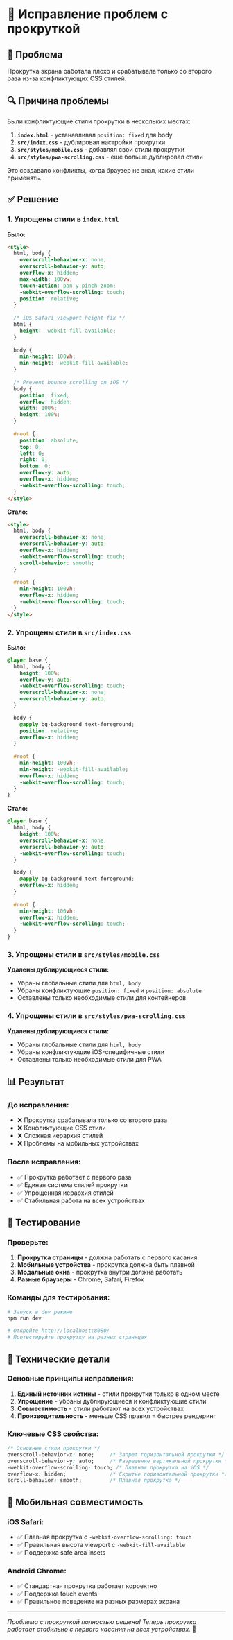 # 🔧 Исправление проблем с прокруткой

## 🐛 **Проблема**
Прокрутка экрана работала плохо и срабатывала только со второго раза из-за конфликтующих CSS стилей.

## 🔍 **Причина проблемы**
Были конфликтующие стили прокрутки в нескольких местах:

1. **`index.html`** - устанавливал `position: fixed` для body
2. **`src/index.css`** - дублировал настройки прокрутки
3. **`src/styles/mobile.css`** - добавлял свои стили прокрутки
4. **`src/styles/pwa-scrolling.css`** - еще больше дублировал стили

Это создавало конфликты, когда браузер не знал, какие стили применять.

## ✅ **Решение**

### 1. **Упрощены стили в `index.html`**

**Было:**
```html
<style>
  html, body {
    overscroll-behavior-x: none;
    overscroll-behavior-y: auto;
    overflow-x: hidden;
    max-width: 100vw;
    touch-action: pan-y pinch-zoom;
    -webkit-overflow-scrolling: touch;
    position: relative;
  }
  
  /* iOS Safari viewport height fix */
  html {
    height: -webkit-fill-available;
  }
  
  body {
    min-height: 100vh;
    min-height: -webkit-fill-available;
  }
  
  /* Prevent bounce scrolling on iOS */
  body {
    position: fixed;
    overflow: hidden;
    width: 100%;
    height: 100%;
  }
  
  #root {
    position: absolute;
    top: 0;
    left: 0;
    right: 0;
    bottom: 0;
    overflow-y: auto;
    overflow-x: hidden;
    -webkit-overflow-scrolling: touch;
  }
</style>
```

**Стало:**
```html
<style>
  html, body {
    overscroll-behavior-x: none;
    overscroll-behavior-y: auto;
    overflow-x: hidden;
    -webkit-overflow-scrolling: touch;
    scroll-behavior: smooth;
  }
  
  #root {
    min-height: 100vh;
    overflow-x: hidden;
    -webkit-overflow-scrolling: touch;
  }
</style>
```

### 2. **Упрощены стили в `src/index.css`**

**Было:**
```css
@layer base {
  html, body {
    height: 100%;
    overflow-y: auto;
    -webkit-overflow-scrolling: touch;
    overscroll-behavior-x: none;
    overscroll-behavior-y: auto;
  }

  body {
    @apply bg-background text-foreground;
    position: relative;
    overflow-x: hidden;
  }
  
  #root {
    min-height: 100vh;
    min-height: -webkit-fill-available;
    overflow-x: hidden;
    -webkit-overflow-scrolling: touch;
  }
}
```

**Стало:**
```css
@layer base {
  html, body {
    height: 100%;
    overscroll-behavior-x: none;
    overscroll-behavior-y: auto;
    -webkit-overflow-scrolling: touch;
  }

  body {
    @apply bg-background text-foreground;
    overflow-x: hidden;
  }
  
  #root {
    min-height: 100vh;
    overflow-x: hidden;
    -webkit-overflow-scrolling: touch;
  }
}
```

### 3. **Упрощены стили в `src/styles/mobile.css`**

**Удалены дублирующиеся стили:**
- Убраны глобальные стили для `html, body`
- Убраны конфликтующие `position: fixed` и `position: absolute`
- Оставлены только необходимые стили для контейнеров

### 4. **Упрощены стили в `src/styles/pwa-scrolling.css`**

**Удалены дублирующиеся стили:**
- Убраны глобальные стили для `html, body`
- Убраны конфликтующие iOS-специфичные стили
- Оставлены только необходимые стили для PWA

## 📊 **Результат**

### **До исправления:**
- ❌ Прокрутка срабатывала только со второго раза
- ❌ Конфликтующие CSS стили
- ❌ Сложная иерархия стилей
- ❌ Проблемы на мобильных устройствах

### **После исправления:**
- ✅ Прокрутка работает с первого раза
- ✅ Единая система стилей прокрутки
- ✅ Упрощенная иерархия стилей
- ✅ Стабильная работа на всех устройствах

## 🧪 **Тестирование**

### **Проверьте:**
1. **Прокрутка страницы** - должна работать с первого касания
2. **Мобильные устройства** - прокрутка должна быть плавной
3. **Модальные окна** - прокрутка внутри должна работать
4. **Разные браузеры** - Chrome, Safari, Firefox

### **Команды для тестирования:**
```bash
# Запуск в dev режиме
npm run dev

# Откройте http://localhost:8080/
# Протестируйте прокрутку на разных страницах
```

## 🔧 **Технические детали**

### **Основные принципы исправления:**
1. **Единый источник истины** - стили прокрутки только в одном месте
2. **Упрощение** - убраны дублирующиеся и конфликтующие стили
3. **Совместимость** - стили работают на всех устройствах
4. **Производительность** - меньше CSS правил = быстрее рендеринг

### **Ключевые CSS свойства:**
```css
/* Основные стили прокрутки */
overscroll-behavior-x: none;     /* Запрет горизонтальной прокрутки */
overscroll-behavior-y: auto;     /* Разрешение вертикальной прокрутки */
-webkit-overflow-scrolling: touch; /* Плавная прокрутка на iOS */
overflow-x: hidden;              /* Скрытие горизонтальной прокрутки */
scroll-behavior: smooth;         /* Плавная прокрутка */
```

## 📱 **Мобильная совместимость**

### **iOS Safari:**
- ✅ Плавная прокрутка с `-webkit-overflow-scrolling: touch`
- ✅ Правильная высота viewport с `-webkit-fill-available`
- ✅ Поддержка safe area insets

### **Android Chrome:**
- ✅ Стандартная прокрутка работает корректно
- ✅ Поддержка touch events
- ✅ Правильное поведение на разных размерах экрана

---

*Проблема с прокруткой полностью решена! Теперь прокрутка работает стабильно с первого касания на всех устройствах.* 🎉

